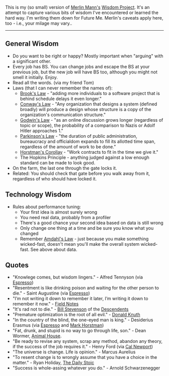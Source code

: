 This is my (so small) version of
[Merlin Mann's](http://hotdogsladies.omg.lol/)
[Wisdom Project](https://github.com/merlinmann/wisdom/blob/master/wisdom.md).
It's an attempt to capture various bits of wisdom I've encountered or
learned the hard way. I'm writing them down for Future Me.
Merlin's caveats apply here, too - i.e., your milage may vary..

---

## General Wisdom
- Do you want to be right or happy? Mostly important when "arguing" with a
  significant other.
- Every job has BS. You can change jobs and escape the BS at your previous
  job, but the new job will have BS too, although you might not smell it
  initially. Enjoy.
- Read all the words. (via my friend Tom)
- Laws (that I can never remember the names of):
  - [Brook's Law](https://en.wikipedia.org/wiki/Brooks%27s_law) - "adding
    more individuals to a software project that is behind schedule delays it
    even longer."
  - [Conway's Law](https://en.wikipedia.org/wiki/Conway's_law) -
    "Any organization that designs a system (defined broadly)
    will produce a design whose structure is a copy of the organization's
    communication structure."
  - [Godwin's Law](https://en.wikipedia.org/wiki/Godwin%27s_law) -
    "as an online discussion grows longer (regardless of topic or scope),
    the probability of a comparison to Nazis or Adolf Hitler approaches 1."
  - [Parkinson's Law](https://en.wikipedia.org/wiki/Parkinson%27s_law) -
    "the duration of public administration, bureaucracy and officialdom
    expands to fill its allotted time span, regardless of the amount of work
    to be done."
  - [Horstman's Corollay](https://en.wikipedia.org/wiki/Parkinson%27s_law#Corollaries) -
    "Work contracts to fit in the time we give it."
  - The Hopkins Principle - anything judged against a low enough standard
    can be made to look good.
- On the farm, the last one through the gate locks it.
- Related: You should check that gate before you walk away from it,
  regardless of who should have locked it.

## Technology Wisdom
- Rules about performance tuning:
  - Your first idea is almost surely wrong
  - You need real data, probably from a profiler
  - There's a good chance your second idea based on data is still wrong
  - Only change one thing at a time and be sure you know what you changed
  - Remember [Amdahl's Law](https://en.wikipedia.org/wiki/Amdahl's_law) -
    just because you make something wicked-fast, doesn't mean you'll make
    the overall system wicked-fast. See above about data.

## Quotes
- "Knowlege comes, but wisdom lingers." - Alfred Tennyson
(via [Espresso](https://myaccount.economist.com/s/article/what-is-the-economist-espresso))
- "Resentment is like drinking poison and waiting for the other person to
  die." - Saint Augustine
  (via [Espresso](https://myaccount.economist.com/s/article/what-is-the-economist-espresso))
- "I’m not writing it down to remember it later, I’m writing it down to remember it now." -
  [Field Notes](https://fieldnotesbrand.com)
- "It's rad not to die." -
  [Bill Stevenson](https://en.wikipedia.org/wiki/Bill_Stevenson_(musician)) of the
  [Descendents](https://en.wikipedia.org/wiki/Descendents)
- "Premature optimization is the root of all evil." -
  [Donald Knuth](https://wiki.c2.com/?PrematureOptimization=)
- "In the country of the blind, the one-eyed man is king." - Desiderius Erasmus
  (via [Espresso](https://myaccount.economist.com/s/article/what-is-the-economist-espresso) 
  and [Mark Horstman](https://en.wikipedia.org/wiki/Manager_Tools_Podcast))
- "Fat, drunk, and stupid is no way to go through life, son." - Dean Wormer,
  [Animal House](https://en.wikipedia.org/wiki/Animal_House).
- "Be ready to revise any system, scrap any method, abandon any theory, if
  the success of the job requires it." - Henry Ford
  (via [Cal Newport](https://www.newyorker.com/culture/office-space/solving-the-productivity-paradox))
- "The universe is change. Life is opinion." - Marcus Aurelius
- "To resent change is to wrongly assume that you have a choice in the
  matter." - Ryan Holiday,
  [The Daily Stoic](https://ryanholiday.net/ryan-holiday-books/)
- "Success is whole-assing whatever you do." - Arnold Schwarzenegger
